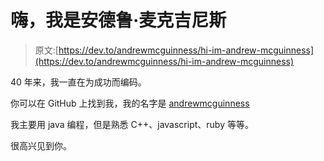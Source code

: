 # 嗨，我是安德鲁·麦克吉尼斯

> 原文:[https://dev.to/andrewmcguinness/hi-im-andrew-mcguinness](https://dev.to/andrewmcguinness/hi-im-andrew-mcguinness)

40 年来，我一直在为成功而编码。

你可以在 GitHub 上找到我，我的名字是 [andrewmcguinness](https://github.com/andrewmcguinness)

我主要用 java 编程，但是熟悉 C++、javascript、ruby 等等。

很高兴见到你。